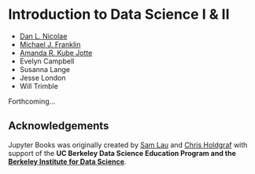 # Introduction to Data Science I & II

- [Dan L. Nicolae](https://www.stat.uchicago.edu/~nicolae/)
- [Michael J. Franklin](https://cs.uchicago.edu/people/michael-franklin/)
- [Amanda R. Kube Jotte](https://amandakube.github.io/)
- Evelyn Campbell
- Susanna Lange
- Jesse London
- Will Trimble


Forthcoming...


## Acknowledgements

Jupyter Books was originally created by [Sam Lau][sam] and [Chris Holdgraf][chris]
with support of the **UC Berkeley Data Science Education Program and the
[Berkeley Institute for Data Science](https://bids.berkeley.edu/)**.

[sam]: http://www.samlau.me/
[chris]: https://2i2c.org/author/chris-holdgraf/
